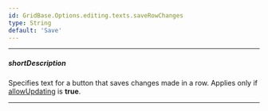 ```yaml
---
id: GridBase.Options.editing.texts.saveRowChanges
type: String
default: 'Save'
---
```

---
##### shortDescription
Specifies text for a button that saves changes made in a row. Applies only if  [allowUpdating]({basewidgetpath}/Configuration/editing/#allowUpdating) is **true**.

---
